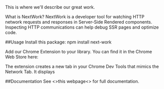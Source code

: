 This is where we'll describe our great work.

What is NextWork?
NextWork is a developer tool for watching HTTP network requests and responses in Server-Side Rendered components. Inspecting HTTP communications can help debug SSR pages and optimize code. 

##Usage
Install this package:
npm install next-work

Add our Chrome Extension to your library. You can find it in the Chrome Web Store here:

The extension creates a new tab in your Chrome Dev Tools that mimics the Network Tab. It displays 


##Documentation
See <>this webpage<> for full documentation.


